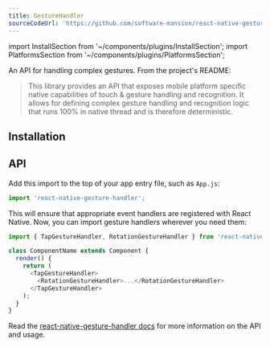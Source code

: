 ```yaml
---
title: GestureHandler
sourceCodeUrl: 'https://github.com/software-mansion/react-native-gesture-handler'
---
```


import InstallSection from '~/components/plugins/InstallSection';
import PlatformsSection from '~/components/plugins/PlatformsSection';

An API for handling complex gestures. From the project's README:

> This library provides an API that exposes mobile platform specific native capabilities of touch & gesture handling and recognition. It allows for defining complex gesture handling and recognition logic that runs 100% in native thread and is therefore deterministic.

<PlatformsSection android emulator ios simulator web />

## Installation

<InstallSection packageName="react-native-gesture-handler" href="https://docs.swmansion.com/react-native-gesture-handler/docs/" />

## API

Add this import to the top of your app entry file, such as `App.js`:

```js
import 'react-native-gesture-handler';
```

This will ensure that appropriate event handlers are registered with React Native. Now, you can import gesture handlers wherever you need them:

```js
import { TapGestureHandler, RotationGestureHandler } from 'react-native-gesture-handler';

class ComponentName extends Component {
  render() {
    return (
      <TapGestureHandler>
        <RotationGestureHandler>...</RotationGestureHandler>
      </TapGestureHandler>
    );
  }
}
```

Read the [react-native-gesture-handler docs](https://docs.swmansion.com/react-native-gesture-handler/) for more information on the API and usage.
